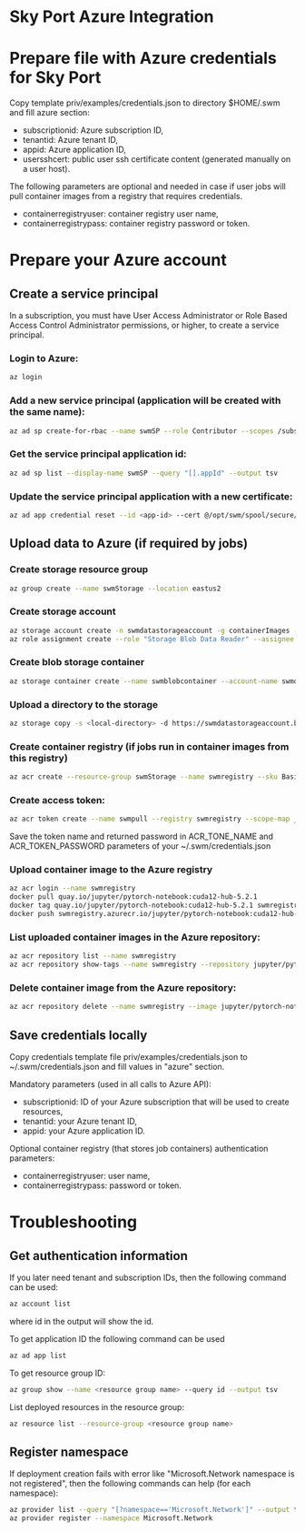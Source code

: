 Sky Port Azure Integration
==========================

# Prepare file with Azure credentials for Sky Port

Copy template priv/examples/credentials.json to directory $HOME/.swm and fill azure section:
* subscriptionid: Azure subscription ID,
* tenantid: Azure tenant ID,
* appid: Azure application ID,
* usersshcert: public user ssh certificate content (generated manually on a user host).

The following parameters are optional and needed in case if user jobs will pull container
images from a registry that requires credentials.
* containerregistryuser: container registry user name,
* containerregistrypass: container registry password or token.


# Prepare your Azure account

## Create a service principal

In a subscription, you must have User Access Administrator
or Role Based Access Control Administrator permissions, or
higher, to create a service principal.

### Login to Azure:
```bash
az login
```

### Add a new service principal (application will be created with the same name):
```bash
az ad sp create-for-rbac --name swmSP --role Contributor --scopes /subscriptions/$SUBSCRIPTION_ID --cert @/opt/swm/spool/secure/node/cert.pem
```

### Get the service principal application id:
```bash
az ad sp list --display-name swmSP --query "[].appId" --output tsv
```

### Update the service principal application with a new certificate:
```bash
az ad app credential reset --id <app-id> --cert @/opt/swm/spool/secure/node/cert.pem
```

## Upload data to Azure (if required by jobs)

### Create storage resource group
```bash
az group create --name swmStorage --location eastus2
```

### Create storage account
```bash
az storage account create -n swmdatastorageaccount -g containerImages -l eastus2 --sku Standard_LRS
az role assignment create --role "Storage Blob Data Reader" --assignee <app-id> --scope <storage-account-id>
```
### Create blob storage container
```bash
az storage container create --name swmblobcontainer --account-name swmdatastorageaccount --auth-mode login
```

### Upload a directory to the storage
```bash
az storage copy -s <local-directory> -d https://swmdatastorageaccount.blob.core.windows.net/swmblobcontainer/ --recursive
```

### Create container registry (if jobs run in container images from this registry)
```bash
az acr create --resource-group swmStorage --name swmregistry --sku Basic
```

### Create access token:
```bash
az acr token create --name swmpull --registry swmregistry --scope-map _repositories_pull
```
Save the token name and returned password in ACR_TONE_NAME and ACR_TOKEN_PASSWORD parameters of your ~/.swm/credentials.json

### Upload container image to the Azure registry
```bash
az acr login --name swmregistry
docker pull quay.io/jupyter/pytorch-notebook:cuda12-hub-5.2.1
docker tag quay.io/jupyter/pytorch-notebook:cuda12-hub-5.2.1 swmregistry.azurecr.io/jupyter/pytorch-notebook:cuda12-hub-5.2.1
docker push swmregistry.azurecr.io/jupyter/pytorch-notebook:cuda12-hub-5.2.1
```

### List uploaded container images in the Azure repository:
```bash
az acr repository list --name swmregistry
az acr repository show-tags --name swmregistry --repository jupyter/pytorch-notebook
```

### Delete container image from the Azure repository:
```bash
az acr repository delete --name swmregistry --image jupyter/pytorch-notebook:cuda12-hub-5.2.1
```

## Save credentials locally

Copy credentials template file priv/examples/credentials.json to ~/.swm/credentials.json and
fill values in "azure" section.

Mandatory parameters (used in all calls to Azure API):

* subscriptionid: ID of your Azure subscription that will be used to create resources,
* tenantid: your Azure tenant ID,
* appid: your Azure application ID.

Optional container registry (that stores job containers) authentication parameters:
* containerregistryuser: user name,
* containerregistrypass: password or token.


# Troubleshooting

## Get authentication information

If you later need tenant and subscription IDs, then the following command can be used:
```bash
az account list
```
where id in the output will show the id.

To get application ID the following command can be used
```bash
az ad app list
```

To get resource group ID:
```bash
az group show --name <resource group name> --query id --output tsv
```

List deployed resources in the resource group:
```bash
az resource list --resource-group <resource group name>
```

## Register namespace

If deployment creation fails with error like "Microsoft.Network namespace is not registered",
then the following commands can help (for each namespace):
```bash
az provider list --query "[?namespace=='Microsoft.Network']" --output table
az provider register --namespace Microsoft.Network
```
